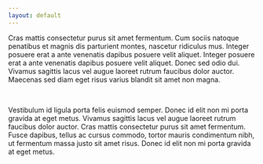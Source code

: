 ```yaml
---
layout: default
---
```


<div class="about container">
	<p class="p-text">Cras mattis consectetur purus sit amet fermentum. Cum sociis natoque penatibus et magnis dis parturient montes, nascetur ridiculus mus. Integer posuere erat a ante venenatis dapibus posuere velit aliquet. Integer posuere erat a ante venenatis dapibus posuere velit aliquet. Donec sed odio dui. Vivamus sagittis lacus vel augue laoreet rutrum faucibus dolor auctor. Maecenas sed diam eget risus varius blandit sit amet non magna.</p>
	<br>
	<p>Vestibulum id ligula porta felis euismod semper. Donec id elit non mi porta gravida at eget metus. Vivamus sagittis lacus vel augue laoreet rutrum faucibus dolor auctor. Cras mattis consectetur purus sit amet fermentum. Fusce dapibus, tellus ac cursus commodo, tortor mauris condimentum nibh, ut fermentum massa justo sit amet risus. Donec id elit non mi porta gravida at eget metus.
	</p>
</div>